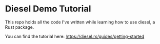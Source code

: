 # Diesel Demo Tutorial

This repo holds all the code I've written while learning how to use diesel, a Rust package.

You can find the tutorial here: https://diesel.rs/guides/getting-started
